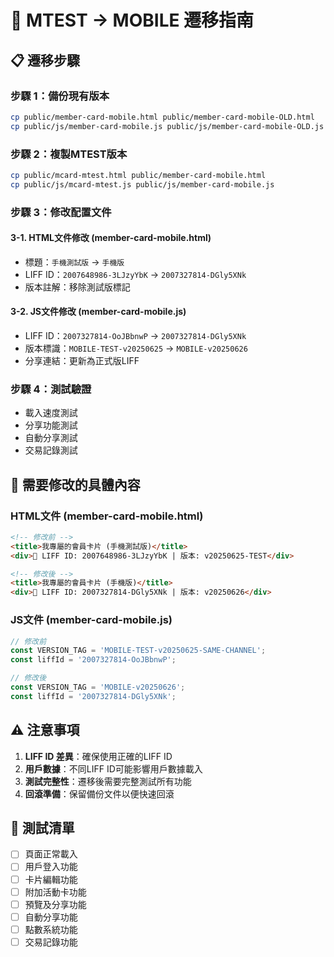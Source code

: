 # 🔄 MTEST → MOBILE 遷移指南

## 📋 遷移步驟

### 步驟 1：備份現有版本
```bash
cp public/member-card-mobile.html public/member-card-mobile-OLD.html
cp public/js/member-card-mobile.js public/js/member-card-mobile-OLD.js
```

### 步驟 2：複製MTEST版本
```bash
cp public/mcard-mtest.html public/member-card-mobile.html
cp public/js/mcard-mtest.js public/js/member-card-mobile.js
```

### 步驟 3：修改配置文件

#### 3-1. HTML文件修改 (member-card-mobile.html)
- 標題：`手機測試版` → `手機版`
- LIFF ID：`2007648986-3LJzyYbK` → `2007327814-DGly5XNk`
- 版本註解：移除測試版標記

#### 3-2. JS文件修改 (member-card-mobile.js)
- LIFF ID：`2007327814-OoJBbnwP` → `2007327814-DGly5XNk`
- 版本標識：`MOBILE-TEST-v20250625` → `MOBILE-v20250626`
- 分享連結：更新為正式版LIFF

### 步驟 4：測試驗證
- 載入速度測試
- 分享功能測試
- 自動分享測試
- 交易記錄測試

## 🔧 需要修改的具體內容

### HTML文件 (member-card-mobile.html)
```html
<!-- 修改前 -->
<title>我專屬的會員卡片 (手機測試版)</title>
<div>🚀 LIFF ID: 2007648986-3LJzyYbK | 版本: v20250625-TEST</div>

<!-- 修改後 -->
<title>我專屬的會員卡片 (手機版)</title>
<div>🚀 LIFF ID: 2007327814-DGly5XNk | 版本: v20250626</div>
```

### JS文件 (member-card-mobile.js)
```javascript
// 修改前
const VERSION_TAG = 'MOBILE-TEST-v20250625-SAME-CHANNEL';
const liffId = '2007327814-OoJBbnwP';

// 修改後
const VERSION_TAG = 'MOBILE-v20250626';
const liffId = '2007327814-DGly5XNk';
```

## ⚠️ 注意事項

1. **LIFF ID 差異**：確保使用正確的LIFF ID
2. **用戶數據**：不同LIFF ID可能影響用戶數據載入
3. **測試完整性**：遷移後需要完整測試所有功能
4. **回滾準備**：保留備份文件以便快速回滾

## 🧪 測試清單

- [ ] 頁面正常載入
- [ ] 用戶登入功能
- [ ] 卡片編輯功能
- [ ] 附加活動卡功能
- [ ] 預覽及分享功能
- [ ] 自動分享功能
- [ ] 點數系統功能
- [ ] 交易記錄功能 